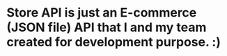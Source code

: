# Store API is just an E-commerce (JSON file)  API that I and my team created for development purpose. :)
